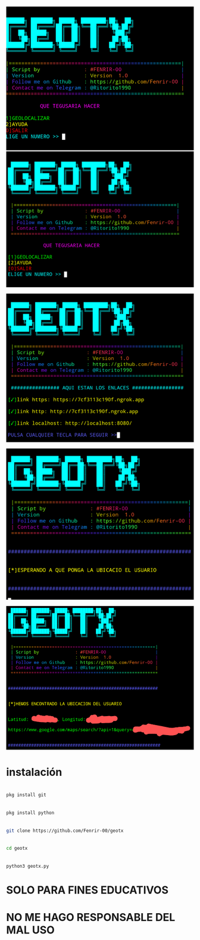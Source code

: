 ![Screenshot](datos/geotx.gif)
![Screenshot](datos/geotx.png)

![Screenshot](datos/geotx1.png)

![Screenshot](datos/geotx2.png)

![Screenshot](datos/geotx3.png)

# instalación

``` bash

pkg install git

```

```bash

pkg install python

```

```bash

git clone https://github.com/Fenrir-00/geotx

```

```bash

cd geotx 

```

```bash

python3 geotx.py

```

# SOLO PARA FINES EDUCATIVOS

# NO ME HAGO RESPONSABLE DEL MAL USO
